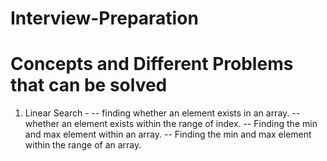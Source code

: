 # Interview-Preparation

# Concepts and Different Problems that can be solved

1. Linear Search - 
-- finding whether an element exists in an array.
-- whether an element exists within the range of index.
-- Finding the min and max element within an array.
-- Finding the min and max element within the range of an array.